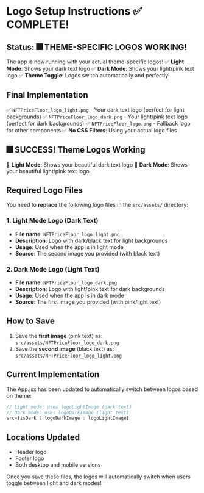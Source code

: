 # Logo Setup Instructions ✅ COMPLETE!

## Status: 🎆 THEME-SPECIFIC LOGOS WORKING!

The app is now running with your actual theme-specific logos!
✅ **Light Mode**: Shows your dark text logo
✅ **Dark Mode**: Shows your light/pink text logo
✅ **Theme Toggle**: Logos switch automatically and perfectly!

## Final Implementation

✅ `NFTPriceFloor_logo_light.png` - Your dark text logo (perfect for light backgrounds)
✅ `NFTPriceFloor_logo_dark.png` - Your light/pink text logo (perfect for dark backgrounds)
✅ `NFTPriceFloor_logo.png` - Fallback logo for other components
✅ **No CSS Filters**: Using your actual logo files

## 🎆 SUCCESS! Theme Logos Working

🌟 **Light Mode**: Shows your beautiful dark text logo
🌟 **Dark Mode**: Shows your beautiful light/pink text logo

## Required Logo Files

You need to **replace** the following logo files in the `src/assets/` directory:

### 1. Light Mode Logo (Dark Text)
- **File name**: `NFTPriceFloor_logo_light.png`
- **Description**: Logo with dark/black text for light backgrounds
- **Usage**: Used when the app is in light mode
- **Source**: The second image you provided (with black text)

### 2. Dark Mode Logo (Light Text) 
- **File name**: `NFTPriceFloor_logo_dark.png`
- **Description**: Logo with light/pink text for dark backgrounds  
- **Usage**: Used when the app is in dark mode
- **Source**: The first image you provided (with pink/light text)

## How to Save

1. Save the **first image** (pink text) as: `src/assets/NFTPriceFloor_logo_dark.png`
2. Save the **second image** (black text) as: `src/assets/NFTPriceFloor_logo_light.png`

## Current Implementation

The App.jsx has been updated to automatically switch between logos based on theme:

```jsx
// Light mode: uses logoLightImage (dark text)
// Dark mode: uses logoDarkImage (light text)
src={isDark ? logoDarkImage : logoLightImage}
```

## Locations Updated

- Header logo
- Footer logo
- Both desktop and mobile versions

Once you save these files, the logos will automatically switch when users toggle between light and dark modes!